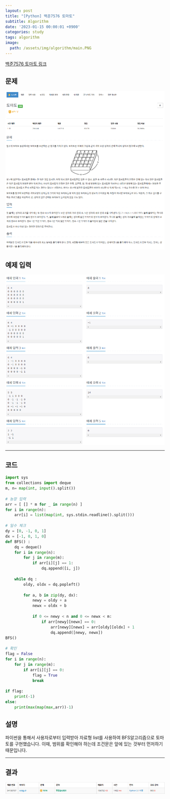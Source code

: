 ```yaml
---
layout: post
title: "[Python] 백준7576 토마토"
subtitle: Algorithm
date: '2023-01-15 00:00:01 +0900'
categories: study
tags: algorithm
image:
  path: /assets/img/algorithm/main.PNG
---
```


[백준7576 토마토 링크](https://www.acmicpc.net/problem/7576)

<!--more-->

## 문제
![문제](/assets/img/algorithm/230115/문제-토마토.PNG)

## 예제 입력
![예제](/assets/img/algorithm/230115/예제-토마토.PNG)

---

## 코드
```Python
import sys
from collections import deque 
m, n= map(int, input().split())

# 농장 입력
arr = [ [] * m for _ in range(n) ]
for i in range(n):
    arr[i] = list(map(int, sys.stdin.readline().split()))

# 일수 체크
dy = [0, -1, 0, 1]
dx = [-1, 0, 1, 0]
def BFS() :  
    dq = deque()
    for i in range(n):
        for j in range(m):
            if arr[i][j] == 1:
                dq.append([i, j])

    while dq :
        oldy, oldx = dq.popleft()

        for a, b in zip(dy, dx):
            newy = oldy + a
            newx = oldx + b

            if 0 <= newy < n and 0 <= newx < m:
                if arr[newy][newx] == 0:
                    arr[newy][newx] = arr[oldy][oldx] + 1
                    dq.append([newy, newx])      
BFS()

# 확인
flag = False
for i in range(n):
    for j in range(m):
        if arr[i][j] == 0:
            flag = True
            break

if flag:
    print(-1)
else:
    print(max(map(max,arr))-1)
```
## 설명
파이썬을 통해서 사용자로부터 입력받아 자료형 list를 사용하여 BFS알고리즘으로 토마토를 구현했습니다. 이때, 범위를 확인해야 하는데 조건문은 앞에 있는 것부터 먼저하기 때문입니다. <br>

---

## 결과
![결과](/assets/img/algorithm/230115/결과-토마토.PNG)
